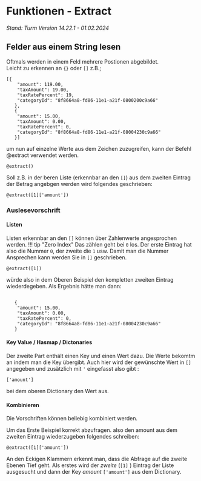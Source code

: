 # Funktionen - Extract
*Stand: Turm Version 14.22.1 - 01.02.2024*

 
## Felder aus einem String lesen 
Oftmals werden in einem Feld mehrere Postionen abgebildet.   
Leicht zu erkennen an ```{}```  oder ```[]``` z.B.; 
```
[{
    "amount": 119.00,
    "taxAmount": 19.00,
    "taxRatePercent": 19,
    "categoryId": "8f8664a8-fd86-11e1-a21f-0800200c9a66"
   },
   {
    "amount": 15.00,
    "taxAmount": 0.00,
    "taxRatePercent": 0,
    "categoryId": "8f8664a8-fd86-11e1-a21f-08004230c9a66"
   }]
```

um nun auf einzelne Werte aus dem Zeichen zuzugreifen, kann der Befehl @extract verwendet werden.

```@extract()```

Soll z.B. in der beren Liste (erkennbar an den ```[]```) aus dem zweiten  Eintrag der Betrag angebgen werden wird folgendes geschrieben:

```
@extract([1]['amount'])
```

### Auslesevorschrift

#### Listen
Listen erkennbar an den ```[]``` können über Zahlenwerte angesprochen werden. 
!!! tip "Zero Index"
    Das zählen geht bei ```0``` los. Der erste Eintrag hat also die Nummer ```0```, der zweite die ```1``` usw. 
Damit man die Nummer Ansprechen kann werden Sie in ```[]``` geschrieben. 

```
@extract([1])
```
würde also in dem Oberen Beispiel den kompletten zweiten Eintrag wiederdegeben. Als Ergebnis hätte man dann:
```

   {
    "amount": 15.00,
    "taxAmount": 0.00,
    "taxRatePercent": 0,
    "categoryId": "8f8664a8-fd86-11e1-a21f-08004230c9a66"
   }
```

#### Key Value / Hasmap / Dictonaries

Der zweite Part enthält einen Key und einen Wert dazu. 
Die Werte bekomtm an indem man die Key übergibt. 
Auch hier wird der gewünschte Wert in ```[]``` angegeben und zusätzlich mit ```'``` eingefasst also gibt :
```
['amount']
```
bei dem oberen Dictionary den Wert aus. 

#### Kombinieren

Die Vorschriften können beliebig kombiniert werden. 

Um das Erste Beispiel korrekt abzufragen. also den amount aus dem zweiten Eintrag wiederzugeben folgendes schreiben:


```
@extract([1]['amount'])
```
An den Eckigen Klammern erkennt man, dass die Abfrage auf die zweite Ebenen Tief geht.
Als erstes wird der *zweite* (```[1]``` ) Eintrag der Liste ausgesucht und dann der Key *amount* ```['amount']``` aus dem Dictionary.  